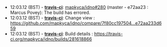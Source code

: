 * <a id="12:03.12">12:03.12 (BST)</a> - __[travis-ci](https://github.com/travis-ci)__: <a href="https://github.com/mapkyca/idno/issues/280">mapkyca/idno#280</a> (master - e72aa23 : Marcus Povey): The build has errored.
* <a id="12:03.12">12:03.12 (BST)</a> - __[travis-ci](https://github.com/travis-ci)__: Change view : https://github.com/mapkyca/idno/compare/7f80cc197504...e72aa233d659
* <a id="12:03.12">12:03.12 (BST)</a> - __[travis-ci](https://github.com/travis-ci)__: Build details : https://travis-ci.org/mapkyca/idno/builds/281618866
